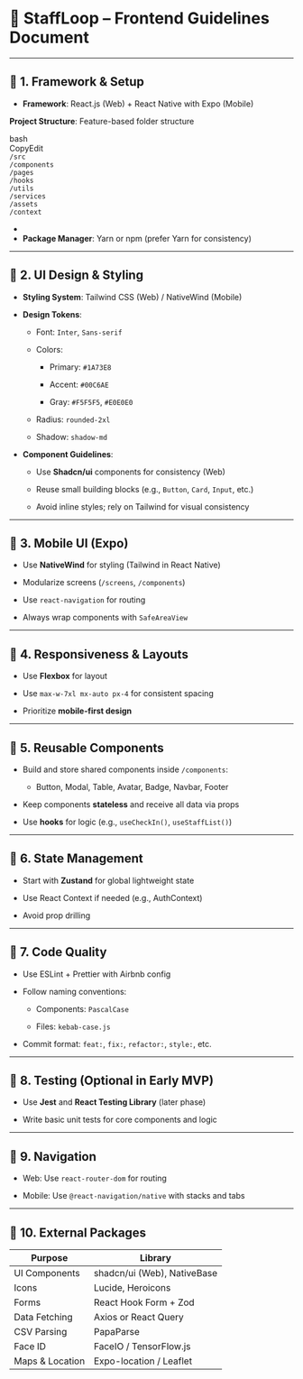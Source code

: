# **🎨 StaffLoop – Frontend Guidelines Document**

---

## **🔧 1\. Framework & Setup**

* **Framework**: React.js (Web) \+ React Native with Expo (Mobile)

**Project Structure**: Feature-based folder structure

 bash  
CopyEdit  
`/src`  
  `/components`  
  `/pages`  
  `/hooks`  
  `/utils`  
  `/services`  
  `/assets`  
  `/context`

*   
* **Package Manager**: Yarn or npm (prefer Yarn for consistency)

---

## **🧱 2\. UI Design & Styling**

* **Styling System**: Tailwind CSS (Web) / NativeWind (Mobile)

* **Design Tokens**:

  * Font: `Inter`, `Sans-serif`

  * Colors:

    * Primary: `#1A73E8`

    * Accent: `#00C6AE`

    * Gray: `#F5F5F5`, `#E0E0E0`

  * Radius: `rounded-2xl`

  * Shadow: `shadow-md`

* **Component Guidelines**:

  * Use **Shadcn/ui** components for consistency (Web)

  * Reuse small building blocks (e.g., `Button`, `Card`, `Input`, etc.)

  * Avoid inline styles; rely on Tailwind for visual consistency

---

## **📱 3\. Mobile UI (Expo)**

* Use **NativeWind** for styling (Tailwind in React Native)

* Modularize screens (`/screens`, `/components`)

* Use `react-navigation` for routing

* Always wrap components with `SafeAreaView`

---

## **📐 4\. Responsiveness & Layouts**

* Use **Flexbox** for layout

* Use `max-w-7xl mx-auto px-4` for consistent spacing

* Prioritize **mobile-first design**

---

## **🔁 5\. Reusable Components**

* Build and store shared components inside `/components`:

  * Button, Modal, Table, Avatar, Badge, Navbar, Footer

* Keep components **stateless** and receive all data via props

* Use **hooks** for logic (e.g., `useCheckIn()`, `useStaffList()`)

---

## **🧩 6\. State Management**

* Start with **Zustand** for global lightweight state

* Use React Context if needed (e.g., AuthContext)

* Avoid prop drilling

---

## **🧼 7\. Code Quality**

* Use ESLint \+ Prettier with Airbnb config

* Follow naming conventions:

  * Components: `PascalCase`

  * Files: `kebab-case.js`

* Commit format: `feat:`, `fix:`, `refactor:`, `style:`, etc.

---

## **🧪 8\. Testing (Optional in Early MVP)**

* Use **Jest** and **React Testing Library** (later phase)

* Write basic unit tests for core components and logic

---

## **🧭 9\. Navigation**

* Web: Use `react-router-dom` for routing

* Mobile: Use `@react-navigation/native` with stacks and tabs

---

## **🔗 10\. External Packages**

| Purpose | Library |
| ----- | ----- |
| UI Components | shadcn/ui (Web), NativeBase |
| Icons | Lucide, Heroicons |
| Forms | React Hook Form \+ Zod |
| Data Fetching | Axios or React Query |
| CSV Parsing | PapaParse |
| Face ID | FaceIO / TensorFlow.js |
| Maps & Location | Expo-location / Leaflet |

